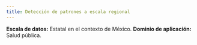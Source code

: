 ```yaml
---
title: Detección de patrones a escala regional
---
```


**Escala de datos:**  Estatal en el contexto de México.
**Dominio de aplicación:**  Salud pública.


